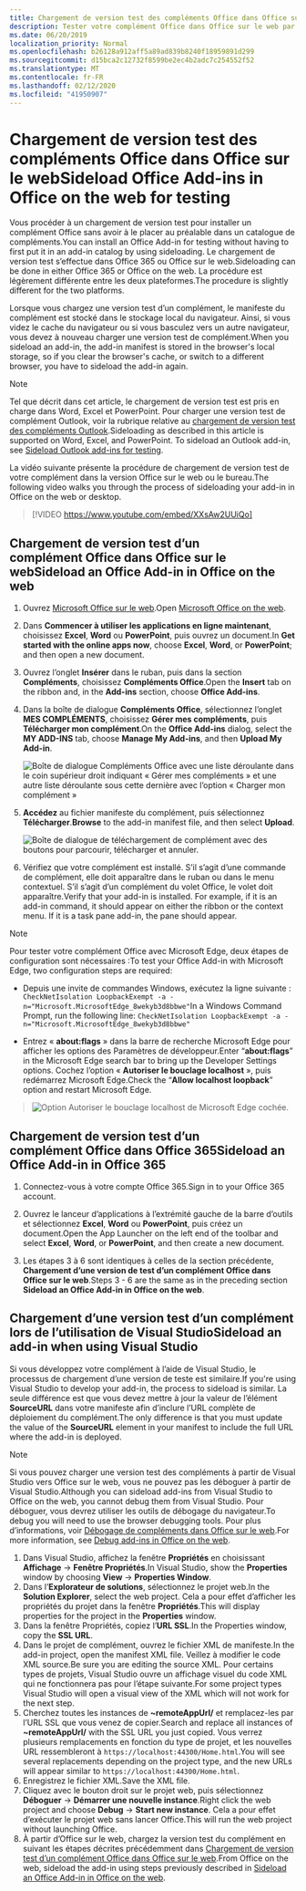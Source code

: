 ```yaml
---
title: Chargement de version test des compléments Office dans Office sur le web
description: Tester votre complément Office dans Office sur le web par chargement de version test
ms.date: 06/20/2019
localization_priority: Normal
ms.openlocfilehash: b26128a912aff5a89ad839b8240f18959891d299
ms.sourcegitcommit: d15bca2c12732f8599be2ec4b2adc7c254552f52
ms.translationtype: MT
ms.contentlocale: fr-FR
ms.lasthandoff: 02/12/2020
ms.locfileid: "41950907"
---
```

# <a name="sideload-office-add-ins-in-office-on-the-web-for-testing"></a><span data-ttu-id="21b88-103">Chargement de version test des compléments Office dans Office sur le web</span><span class="sxs-lookup"><span data-stu-id="21b88-103">Sideload Office Add-ins in Office on the web for testing</span></span>

<span data-ttu-id="21b88-104">Vous procéder à un chargement de version test pour installer un complément Office sans avoir à le placer au préalable dans un catalogue de compléments.</span><span class="sxs-lookup"><span data-stu-id="21b88-104">You can install an Office Add-in for testing without having to first put it in an add-in catalog by using sideloading.</span></span> <span data-ttu-id="21b88-105">Le chargement de version test s’effectue dans Office 365 ou Office sur le web.</span><span class="sxs-lookup"><span data-stu-id="21b88-105">Sideloading can be done in either Office 365 or Office on the web.</span></span> <span data-ttu-id="21b88-106">La procédure est légèrement différente entre les deux plateformes.</span><span class="sxs-lookup"><span data-stu-id="21b88-106">The procedure is slightly different for the two platforms.</span></span> 

<span data-ttu-id="21b88-107">Lorsque vous chargez une version test d’un complément, le manifeste du complément est stocké dans le stockage local du navigateur. Ainsi, si vous videz le cache du navigateur ou si vous basculez vers un autre navigateur, vous devez à nouveau charger une version test de complément.</span><span class="sxs-lookup"><span data-stu-id="21b88-107">When you sideload an add-in, the add-in manifest is stored in the browser's local storage, so if you clear the browser's cache, or switch to a different browser, you have to sideload the add-in again.</span></span>


> [!NOTE]
> <span data-ttu-id="21b88-p102">Tel que décrit dans cet article, le chargement de version test est pris en charge dans Word, Excel et PowerPoint. Pour charger une version test de complément Outlook, voir la rubrique relative au [chargement de version test des compléments Outlook](/outlook/add-ins/sideload-outlook-add-ins-for-testing).</span><span class="sxs-lookup"><span data-stu-id="21b88-p102">Sideloading as described in this article is supported on Word, Excel, and PowerPoint. To sideload an Outlook add-in, see [Sideload Outlook add-ins for testing](/outlook/add-ins/sideload-outlook-add-ins-for-testing).</span></span>

<span data-ttu-id="21b88-110">La vidéo suivante présente la procédure de chargement de version test de votre complément dans la version Office sur le web ou le bureau.</span><span class="sxs-lookup"><span data-stu-id="21b88-110">The following video walks you through the process of sideloading your add-in in Office on the web or desktop.</span></span>


> [!VIDEO https://www.youtube.com/embed/XXsAw2UUiQo]

## <a name="sideload-an-office-add-in-in-office-on-the-web"></a><span data-ttu-id="21b88-111">Chargement de version test d’un complément Office dans Office sur le web</span><span class="sxs-lookup"><span data-stu-id="21b88-111">Sideload an Office Add-in in Office on the web</span></span>

1. <span data-ttu-id="21b88-112">Ouvrez [Microsoft Office sur le web](https://office.live.com/).</span><span class="sxs-lookup"><span data-stu-id="21b88-112">Open [Microsoft Office on the web](https://office.live.com/).</span></span>
    
2. <span data-ttu-id="21b88-113">Dans **Commencer à utiliser les applications en ligne maintenant**, choisissez **Excel**, **Word** ou **PowerPoint**, puis ouvrez un document.</span><span class="sxs-lookup"><span data-stu-id="21b88-113">In  **Get started with the online apps now**, choose  **Excel**,  **Word**, or  **PowerPoint**; and then open a new document.</span></span>
    
3. <span data-ttu-id="21b88-114">Ouvrez l’onglet **Insérer** dans le ruban, puis dans la section **Compléments**, choisissez **Compléments Office**.</span><span class="sxs-lookup"><span data-stu-id="21b88-114">Open the  **Insert** tab on the ribbon and, in the **Add-ins** section, choose **Office Add-ins**.</span></span>
    
4. <span data-ttu-id="21b88-115">Dans la boîte de dialogue **Compléments Office**, sélectionnez l’onglet **MES COMPLÉMENTS**, choisissez **Gérer mes compléments**, puis **Télécharger mon complément**.</span><span class="sxs-lookup"><span data-stu-id="21b88-115">On the  **Office Add-ins** dialog, select the **MY ADD-INS** tab, choose **Manage My Add-ins**, and then  **Upload My Add-in**.</span></span>
    
    ![Boîte de dialogue Compléments Office avec une liste déroulante dans le coin supérieur droit indiquant « Gérer mes compléments » et une autre liste déroulante sous cette dernière avec l’option « Charger mon complément »](../images/office-add-ins-my-account.png)

5.  <span data-ttu-id="21b88-117">**Accédez** au fichier manifeste du complément, puis sélectionnez **Télécharger**.</span><span class="sxs-lookup"><span data-stu-id="21b88-117">**Browse** to the add-in manifest file, and then select **Upload**.</span></span>
    
    ![Boîte de dialogue de téléchargement de complément avec des boutons pour parcourir, télécharger et annuler.](../images/upload-add-in.png)

6. <span data-ttu-id="21b88-p103">Vérifiez que votre complément est installé. S’il s’agit d’une commande de complément, elle doit apparaître dans le ruban ou dans le menu contextuel. S’il s’agit d’un complément du volet Office, le volet doit apparaître.</span><span class="sxs-lookup"><span data-stu-id="21b88-p103">Verify that your add-in is installed. For example, if it is an add-in command, it should appear on either the ribbon or the context menu. If it is a task pane add-in, the pane should appear.</span></span>

> [!NOTE]
><span data-ttu-id="21b88-122">Pour tester votre complément Office avec Microsoft Edge, deux étapes de configuration sont nécessaires :</span><span class="sxs-lookup"><span data-stu-id="21b88-122">To test your Office Add-in with Microsoft Edge, two configuration steps are required:</span></span> 
>
> - <span data-ttu-id="21b88-123">Depuis une invite de commandes Windows, exécutez la ligne suivante : `CheckNetIsolation LoopbackExempt -a -n="Microsoft.MicrosoftEdge_8wekyb3d8bbwe"`</span><span class="sxs-lookup"><span data-stu-id="21b88-123">In a Windows Command Prompt, run the following line: `CheckNetIsolation LoopbackExempt -a -n="Microsoft.MicrosoftEdge_8wekyb3d8bbwe"`</span></span>
>
> - <span data-ttu-id="21b88-124">Entrez « **about:flags** » dans la barre de recherche Microsoft Edge pour afficher les options des Paramètres de développeur.</span><span class="sxs-lookup"><span data-stu-id="21b88-124">Enter “**about:flags**” in the Microsoft Edge search bar to bring up the Developer Settings options.</span></span>  <span data-ttu-id="21b88-125">Cochez l’option « **Autoriser le bouclage localhost** », puis redémarrez Microsoft Edge.</span><span class="sxs-lookup"><span data-stu-id="21b88-125">Check the “**Allow localhost loopback**” option and restart Microsoft Edge.</span></span>

>    ![Option Autoriser le bouclage localhost de Microsoft Edge cochée.](../images/allow-localhost-loopback.png)


## <a name="sideload-an-office-add-in-in-office-365"></a><span data-ttu-id="21b88-127">Chargement de version test d’un complément Office dans Office 365</span><span class="sxs-lookup"><span data-stu-id="21b88-127">Sideload an Office Add-in in Office 365</span></span>

1. <span data-ttu-id="21b88-128">Connectez-vous à votre compte Office 365.</span><span class="sxs-lookup"><span data-stu-id="21b88-128">Sign in to your Office 365 account.</span></span>
    
2. <span data-ttu-id="21b88-129">Ouvrez le lanceur d’applications à l’extrémité gauche de la barre d’outils et sélectionnez **Excel**,  **Word** ou **PowerPoint**, puis créez un document.</span><span class="sxs-lookup"><span data-stu-id="21b88-129">Open the App Launcher on the left end of the toolbar and select  **Excel**,  **Word**, or  **PowerPoint**, and then create a new document.</span></span>
    
3. <span data-ttu-id="21b88-130">Les étapes 3 à 6 sont identiques à celles de la section précédente, **Chargement d’une version de test d’un complément Office dans Office sur le web**.</span><span class="sxs-lookup"><span data-stu-id="21b88-130">Steps 3 - 6 are the same as in the preceding section **Sideload an Office Add-in in Office on the web**.</span></span>


## <a name="sideload-an-add-in-when-using-visual-studio"></a><span data-ttu-id="21b88-131">Chargement d’une version test d’un complément lors de l’utilisation de Visual Studio</span><span class="sxs-lookup"><span data-stu-id="21b88-131">Sideload an add-in when using Visual Studio</span></span>

<span data-ttu-id="21b88-132">Si vous développez votre complément à l’aide de Visual Studio, le processus de chargement d’une version de teste est similaire.</span><span class="sxs-lookup"><span data-stu-id="21b88-132">If you're using Visual Studio to develop your add-in, the process to sideload is similar.</span></span> <span data-ttu-id="21b88-133">La seule différence est que vous devez mettre à jour la valeur de l’élément **SourceURL** dans votre manifeste afin d’inclure l’URL complète de déploiement du complément.</span><span class="sxs-lookup"><span data-stu-id="21b88-133">The only difference is that you must update the value of the **SourceURL** element in your manifest to include the full URL where the add-in is deployed.</span></span>

> [!NOTE]
> <span data-ttu-id="21b88-134">Si vous pouvez charger une version test des compléments à partir de Visual Studio vers Office sur le web, vous ne pouvez pas les déboguer à partir de Visual Studio.</span><span class="sxs-lookup"><span data-stu-id="21b88-134">Although you can sideload add-ins from Visual Studio to Office on the web, you cannot debug them from Visual Studio.</span></span> <span data-ttu-id="21b88-135">Pour déboguer, vous devrez utiliser les outils de débogage du navigateur.</span><span class="sxs-lookup"><span data-stu-id="21b88-135">To debug you will need to use the browser debugging tools.</span></span> <span data-ttu-id="21b88-136">Pour plus d’informations, voir [Débogage de compléments dans Office sur le web](debug-add-ins-in-office-online.md).</span><span class="sxs-lookup"><span data-stu-id="21b88-136">For more information, see [Debug add-ins in Office on the web](debug-add-ins-in-office-online.md).</span></span>

1. <span data-ttu-id="21b88-137">Dans Visual Studio, affichez la fenêtre **Propriétés** en choisissant **Affichage** -> **Fenêtre Propriétés**.</span><span class="sxs-lookup"><span data-stu-id="21b88-137">In Visual Studio, show the **Properties** window by choosing **View** -> **Properties Window**.</span></span>
2. <span data-ttu-id="21b88-138">Dans l’**Explorateur de solutions**, sélectionnez le projet web.</span><span class="sxs-lookup"><span data-stu-id="21b88-138">In the **Solution Explorer**, select the web project.</span></span> <span data-ttu-id="21b88-139">Cela a pour effet d’afficher les propriétés du projet dans la fenêtre **Propriétés**.</span><span class="sxs-lookup"><span data-stu-id="21b88-139">This will display properties for the project in the **Properties** window.</span></span>
3. <span data-ttu-id="21b88-140">Dans la fenêtre Propriétés, copiez l’**URL SSL**.</span><span class="sxs-lookup"><span data-stu-id="21b88-140">In the Properties window, copy the **SSL URL**.</span></span>
4. <span data-ttu-id="21b88-141">Dans le projet de complément, ouvrez le fichier XML de manifeste.</span><span class="sxs-lookup"><span data-stu-id="21b88-141">In the add-in project, open the manifest XML file.</span></span> <span data-ttu-id="21b88-142">Veillez à modifier le code XML source.</span><span class="sxs-lookup"><span data-stu-id="21b88-142">Be sure you are editing the source XML.</span></span> <span data-ttu-id="21b88-143">Pour certains types de projets, Visual Studio ouvre un affichage visuel du code XML qui ne fonctionnera pas pour l’étape suivante.</span><span class="sxs-lookup"><span data-stu-id="21b88-143">For some project types Visual Studio will open a visual view of the XML which will not work for the next step.</span></span>
5. <span data-ttu-id="21b88-144">Cherchez toutes les instances de **~remoteAppUrl/** et remplacez-les par l’URL SSL que vous venez de copier.</span><span class="sxs-lookup"><span data-stu-id="21b88-144">Search and replace all instances of **~remoteAppUrl/** with the SSL URL you just copied.</span></span> <span data-ttu-id="21b88-145">Vous verrez plusieurs remplacements en fonction du type de projet, et les nouvelles URL ressembleront à `https://localhost:44300/Home.html`.</span><span class="sxs-lookup"><span data-stu-id="21b88-145">You will see several replacements depending on the project type, and the new URLs will appear similar to `https://localhost:44300/Home.html`.</span></span>
6. <span data-ttu-id="21b88-146">Enregistrez le fichier XML.</span><span class="sxs-lookup"><span data-stu-id="21b88-146">Save the XML file.</span></span>
7. <span data-ttu-id="21b88-147">Cliquez avec le bouton droit sur le projet web, puis sélectionnez **Déboguer** -> **Démarrer une nouvelle instance**.</span><span class="sxs-lookup"><span data-stu-id="21b88-147">Right click the web project and choose **Debug** -> **Start new instance**.</span></span> <span data-ttu-id="21b88-148">Cela a pour effet d’exécuter le projet web sans lancer Office.</span><span class="sxs-lookup"><span data-stu-id="21b88-148">This will run the web project without launching Office.</span></span>
8. <span data-ttu-id="21b88-149">À partir d’Office sur le web, chargez la version test du complément en suivant les étapes décrites précédemment dans [Chargement de version test d’un complément Office dans Office sur le web](#sideload-an-office-add-in-in-office-on-the-web).</span><span class="sxs-lookup"><span data-stu-id="21b88-149">From Office on the web, sideload the add-in using steps previously described in [Sideload an Office Add-in in Office on the web](#sideload-an-office-add-in-in-office-on-the-web).</span></span>
